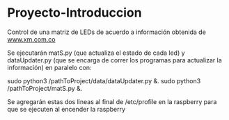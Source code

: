 # Proyecto-Introduccion
Control de una matriz de LEDs de acuerdo a información obtenida de www.xm.com.co

Se ejecutarán matS.py (que actualiza el estado de cada led) y dataUpdater.py (que se encarga de correr los programas para actualizar la información) en paralelo con:

sudo python3 /pathToProject/data/dataUpdater.py &.
sudo python3 /pathToProject/matS.py &.

Se agregarán estas dos lineas al final de /etc/profile en la raspberry para que se ejecuten al encender la raspberry